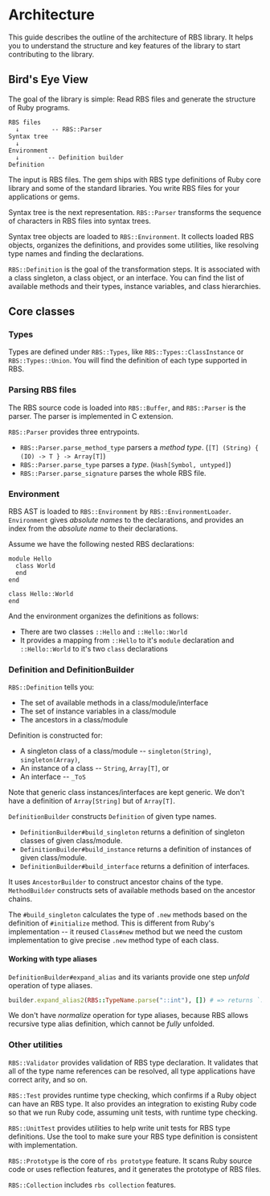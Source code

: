 # Architecture

This guide describes the outline of the architecture of RBS library. It helps you to understand the structure and key features of the library to start contributing to the library.

## Bird's Eye View

The goal of the library is simple: Read RBS files and generate the structure of Ruby programs.

```
RBS files
  ↓         -- RBS::Parser
Syntax tree
  ↓
Environment
  ↓        -- Definition builder
Definition
```

The input is RBS files. The gem ships with RBS type definitions of Ruby core library and some of the standard libraries. You write RBS files for your applications or gems.

Syntax tree is the next representation. `RBS::Parser` transforms the sequence of characters in RBS files into syntax trees.

Syntax tree objects are loaded to `RBS::Environment`. It collects loaded RBS objects, organizes the definitions, and provides some utilities, like resolving type names and finding the declarations.

`RBS::Definition` is the goal of the transformation steps. It is associated with a class singleton, a class object, or an interface. You can find the list of available methods and their types, instance variables, and class hierarchies.

## Core classes

### Types

Types are defined under `RBS::Types`, like `RBS::Types::ClassInstance` or `RBS::Types::Union`. You will find the definition of each type supported in RBS.

### Parsing RBS files

The RBS source code is loaded into `RBS::Buffer`, and `RBS::Parser` is the parser. The parser is implemented in C extension.

`RBS::Parser` provides three entrypoints.

- `RBS::Parser.parse_method_type` parsers a _method type_. (`[T] (String) { (IO) -> T } -> Array[T]`)
- `RBS::Parser.parse_type` parses a _type_. (`Hash[Symbol, untyped]`)
- `RBS::Parser.parse_signature` parses the whole RBS file.

### Environment

RBS AST is loaded to `RBS::Environment` by `RBS::EnvironmentLoader`. `Environment` gives _absolute names_ to the declarations, and provides an index from the _absolute name_ to their declarations.

Assume we have the following nested RBS declarations:

```rbs
module Hello
  class World
  end
end

class Hello::World
end
```

And the environment organizes the definitions as follows:

- There are two classes `::Hello` and `::Hello::World`
- It provides a mapping from `::Hello` to it's `module` declaration and `::Hello::World` to it's two `class` declarations

### Definition and DefinitionBuilder

`RBS::Definition` tells you:

- The set of available methods in a class/module/interface
- The set of instance variables in a class/module
- The ancestors in a class/module

Definition is constructed for:

- A singleton class of a class/module -- `singleton(String)`, `singleton(Array)`,
- An instance of a class -- `String`, `Array[T]`, or
- An interface -- `_ToS`

Note that generic class instances/interfaces are kept generic. We don't have a definition of `Array[String]` but of `Array[T]`.

`DefinitionBuilder` constructs `Definition` of given type names.

- `DefinitionBuilder#build_singleton` returns a definition of singleton classes of given class/module.
- `DefinitionBuilder#build_instance` returns a definition of instances of given class/module.
- `DefinitionBuilder#build_interface` returns a definition of interfaces.

It uses `AncestorBuilder` to construct ancestor chains of the type. `MethodBuilder` constructs sets of available methods based on the ancestor chains.

The `#build_singleton` calculates the type of `.new` methods based on the definition of `#initialize` method. This is different from Ruby's implementation -- it reused `Class#new` method but we need the custom implementation to give precise `.new` method type of each class.

#### Working with type aliases

`DefinitionBuilder#expand_alias` and its variants provide one step _unfold_ operation of type aliases.

```ruby
builder.expand_alias2(RBS::TypeName.parse("::int"), []) # => returns `::Integer | ::_ToInt`
```

We don't have _normalize_ operation for type aliases, because RBS allows recursive type alias definition, which cannot be _fully_ unfolded.

### Other utilities

`RBS::Validator` provides validation of RBS type declaration. It validates that all of the type name references can be resolved, all type applications have correct arity, and so on.

`RBS::Test` provides runtime type checking, which confirms if a Ruby object can have an RBS type. It also provides an integration to existing Ruby code so that we run Ruby code, assuming unit tests, with runtime type checking.

`RBS::UnitTest` provides utilities to help write unit tests for RBS type definitions. Use the tool to make sure your RBS type definition is consistent with implementation.

`RBS::Prototype` is the core of `rbs prototype` feature. It scans Ruby source code or uses reflection features, and it generates the prototype of RBS files.

`RBS::Collection` includes `rbs collection` features.
